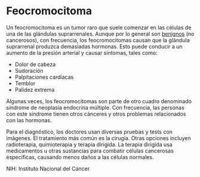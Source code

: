 Feocromocitoma
==============


Un feocromocitoma es un tumor raro que suele comenzar en las células de una de las glándulas suprarrenales. Aunque por lo general son [benignos](https://medlineplus.gov/spanish/benigntumors.html) (no cancerosos), con frecuencia, los feocromocitomas causan que la glándula suprarrenal produzca demasiadas hormonas. Esto puede conducir a un aumento de la presión arterial y causar síntomas, tales como:

* Dolor de cabeza
* Sudoración
* Palpitaciones cardiacas
* Temblor
* Palidez extrema


Algunas veces, los feocromocitomas son parte de otro cuadro denominado síndrome de neoplasia endocrina múltiple. Con frecuencia, las personas con este síndrome tienen otros cánceres y otros problemas relacionados con las hormonas. 


Para el diagnóstico, los doctores usan diversas pruebas y tests con imágenes. El tratamiento más común es la cirugía. Otras opciones incluyen radioterapia, quimioterapia y terapia dirigida. La terapia dirigida usa medicamentos u otras sustancias para combatir células cancerosas específicas, causando menos daños a las células normales.


NIH: Instituto Nacional del Cáncer

